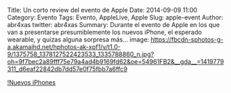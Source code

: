 Title: Un corto review del evento de Apple
Date: 2014-09-09 11:00
Category: Evento
Tags: Evento, AppleLive, Apple
Slug: apple-event
Author: abr4xas
twitter: abr4xas
Summary: Durante el evento de Apple en los que van a presentarse presumiblemente los nuevos iPhone, 
el esperado wearable, y quizas alguna sorpresa más...
image: https://fbcdn-sphotos-g-a.akamaihd.net/hphotos-ak-xpf1/v/t1.0-9/1375758_1378127522423533_1335788860_n.jpg?oh=9f7bec2a89fff75e79a4ad4b9169fd62&oe=54961FB2&__gda__=1419779311_d6eaf22842db7dd57e0f75fbb7a6ffc9

[!Nuevos iPhones](https://pbs.twimg.com/media/BxG3fD7IEAAD-xh.jpg)
